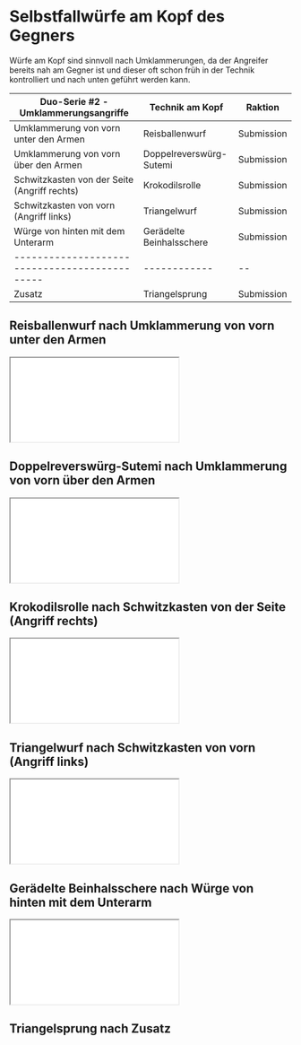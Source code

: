 # Selbstfallwürfe am Kopf  des Gegners

Würfe am Kopf sind sinnvoll nach Umklammerungen, da der Angreifer bereits nah am Gegner ist und dieser oft schon früh in der Technik kontrolliert und nach unten geführt werden kann.

| Duo-Serie #2 -Umklammerungsangriffe           | Technik am Kopf          | Raktion    |
|-----------------------------------------------|--------------------------|------------|
| Umklammerung von vorn unter den Armen         | Reisballenwurf           | Submission |
| Umklammerung von vorn über den Armen          | Doppelreverswürg-Sutemi  | Submission |
| Schwitzkasten von der Seite (Angriff rechts)  | Krokodilsrolle           | Submission |
| Schwitzkasten von vorn (Angriff links)        | Triangelwurf             | Submission |
| Würge von hinten mit dem Unterarm             | Gerädelte Beinhalsschere | Submission |
| --------------------------------------------- | ------------             | --         |
| Zusatz                                        | Triangelsprung           | Submission |

## Reisballenwurf nach Umklammerung von vorn unter den Armen

<iframe src="/images/videos/kata-04-kopf-01.mp4" allowfullscreen></iframe>

## Doppelreverswürg-Sutemi nach Umklammerung von vorn über den Armen

<iframe src="/images/videos/kata-04-kopf-02.mp4" allowfullscreen></iframe>

## Krokodilsrolle nach Schwitzkasten von der Seite (Angriff rechts)

<iframe src="/images/videos/kata-04-kopf-03.mp4" allowfullscreen></iframe>

## Triangelwurf nach Schwitzkasten von vorn (Angriff links)

<iframe src="/images/videos/kata-04-kopf-03.mp4" allowfullscreen></iframe>

## Gerädelte Beinhalsschere nach Würge von hinten mit dem Unterarm

<iframe src="/images/videos/kata-04-kopf-05.mp4" allowfullscreen></iframe>

## Triangelsprung nach Zusatz

